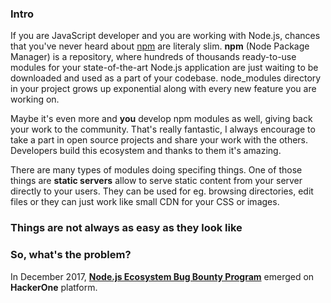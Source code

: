 ### Intro


If you are JavaScript developer and you are working with Node.js, chances that you've never heard about [npm](https://npmjs.org) are literaly slim. **npm** (Node Package Manager) is a repository, where hundreds of thousands ready-to-use modules for your state-of-the-art Node.js application are just waiting to be downloaded and used as a part of your codebase. node_modules directory in your project grows up exponential along with every new feature you are working on.

Maybe it's even more and **you** develop npm modules as well, giving back your work to the community. That's really fantastic, I always encourage to take a part in open source projects and share your work with the others. Developers build this ecosystem and thanks to them it's amazing.

There are many types of modules doing specifing things. One of those things are **static servers** allow to serve static content from your server directly to your users. They can be used for eg. browsing directories, edit files or they can just work like small CDN for your CSS or images.


### Things are not always as easy as they look like



### So, what's the problem?


In December 2017, **[Node.js Ecosystem Bug Bounty Program](https://hackerone.com/nodejs-ecosystem)** emerged on **HackerOne** platform. 
